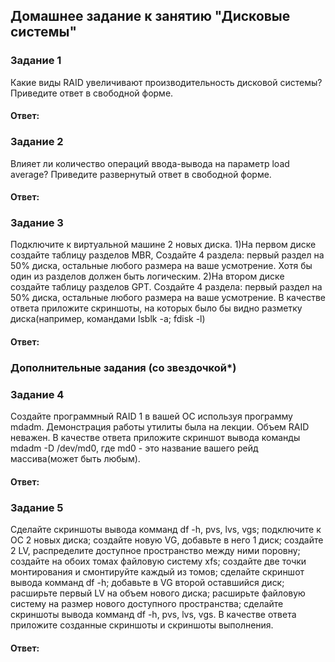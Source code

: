 ## Домашнее задание к занятию "Дисковые системы"

### Задание 1
Какие виды RAID увеличивают производительность дисковой системы?
Приведите ответ в свободной форме.

#### Ответ:

### Задание 2
Влияет ли количество операций ввода-вывода на параметр load average?
Приведите развернутый ответ в свободной форме.

#### Ответ:

### Задание 3
Подключите к виртуальной машине 2 новых диска.
1)На первом диске создайте таблицу разделов MBR, Создайте 4 раздела: первый раздел на 50% диска, остальные любого размера на ваше усмотрение. Хотя бы один из разделов должен быть логическим.
2)На втором диске создайте таблицу разделов GPT. Создайте 4 раздела: первый раздел на 50% диска, остальные любого размера на ваше усмотрение.
В качестве ответа приложите скриншоты, на которых было бы видно разметку диска(например, командами lsblk -a; fdisk -l)

#### Ответ:

### Дополнительные задания (со звездочкой*)

### Задание 4
Создайте программный RAID 1 в вашей ОС используя программу mdadm.
Демонстрация работы утилиты была на лекции. Объем RAID неважен.
В качестве ответа приложите скриншот вывода команды mdadm -D /dev/md0, где md0 - это название вашего рейд массива(может быть любым).

#### Ответ:

### Задание 5
Сделайте скриншоты вывода комманд df -h, pvs, lvs, vgs;
подключите к ОС 2 новых диска;
создайте новую VG, добавьте в него 1 диск;
создайте 2 LV, распределите доступное пространство между ними поровну;
создайте на обоих томах файловую систему xfs;
создайте две точки монтирования и смонтируйте каждый из томов;
сделайте скриншот вывода комманд df -h;
добавьте в VG второй оставшийся диск;
расширьте первый LV на объем нового диска;
расширьте файловую систему на размер нового доступного пространства;
сделайте скриншоты вывода комманд df -h, pvs, lvs, vgs.
В качестве ответа приложите созданные скриншоты и скриншоты выполнения.

#### Ответ:

